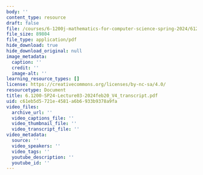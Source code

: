 ```yaml
---
body: ''
content_type: resource
draft: false
file: /courses/6-1200j-mathematics-for-computer-science-spring-2024/61200-sp24-lecture03-2024feb20_v4_transcript.pdf
file_size: 89804
file_type: application/pdf
hide_download: true
hide_download_original: null
image_metadata:
  caption: ''
  credit: ''
  image-alt: ''
learning_resource_types: []
license: https://creativecommons.org/licenses/by-nc-sa/4.0/
resourcetype: Document
title: 6.1200-SP24-Lecture03-2024feb20_V4_transcript.pdf
uid: c61eb5d5-721e-4581-a6b6-933b9378a9fa
video_files:
  archive_url: ''
  video_captions_file: ''
  video_thumbnail_file: ''
  video_transcript_file: ''
video_metadata:
  source: ''
  video_speakers: ''
  video_tags: ''
  youtube_description: ''
  youtube_id: ''
---
```

